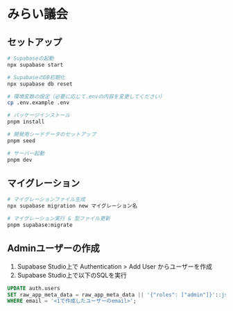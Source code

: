 # みらい議会

## セットアップ

```bash
# Supabaseの起動
npx supabase start

# SupabaseのDB初期化
npx supabase db reset

# 環境変数の設定（必要に応じて.envの内容を変更してください）
cp .env.example .env

# パッケージインストール
pnpm install

# 開発用シードデータのセットアップ
pnpm seed

# サーバー起動
pnpm dev
```

## マイグレーション

```bash
# マイグレーションファイル生成
npx supabase migration new マイグレーション名

# マイグレーション実行 & 型ファイル更新
pnpm supabase:migrate
```

## Adminユーザーの作成

1. Supabase Studio上で Authentication > Add User からユーザーを作成
2. Supabase Studio上で以下のSQLを実行

```sql
UPDATE auth.users
SET raw_app_meta_data = raw_app_meta_data || '{"roles": ["admin"]}'::jsonb
WHERE email = '<1で作成したユーザーのemail>';
```